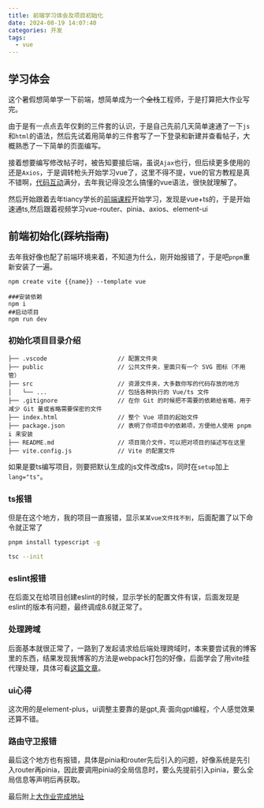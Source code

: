 ```yaml
---
title: 前端学习体会及项目初始化
date: 2024-08-19 14:07:40
categories: 开发
tags:
  - vue
---
```


## 学习体会
这个暑假想简单学一下前端，想简单成为一个~~全栈~~工程师，于是打算把大作业写完。

由于是有一点点去年仅剩的三件套的认识，于是自己先前几天简单速通了一下`js`和`html`的语法，然后先试着用简单的三件套写了一下登录和新建并查看帖子，大概熟悉了一下简单的页面编写。

接着想要编写修改帖子时，被告知要接后端，虽说`Ajax`也行，但后续更多使用的还是`Axios`，于是调转枪头开始学习vue了，这里不得不提，vue的官方教程是真不错啊，[代码互动](https://cn.vuejs.org/tutorial/#step-1)满分，去年我记得没怎么搞懂的vue语法，很快就理解了。

然后开始跟着去年tiancy学长的[前端课程](https://www.bilibili.com/video/BV1dm4y1W7z1/?spm_id_from=333.788&vd_source=092e077c0b01da14fa19effa14a36a19)开始学习，发现是vue+ts的，于是开始速通ts,然后跟着视频学习vue-router、pinia、axios、element-ui

## 前端初始化(~~踩坑指南~~)
去年我好像也配了前端环境来着，不知道为什么，刚开始报错了，于是吧`pnpm`重新安装了一遍。
```
npm create vite {{name}} --template vue

###安装依赖
npm i
##启动项目
npm run dev
```

### 初始化项目目录介绍
```
├── .vscode                    // 配置文件夹
├── public                     // 公共文件夹，里面只有一个 SVG 图标（不用管）
├── src                        // 资源文件夹，大多数你写的代码存放的地方
│   └── ...                    // 包括各种执行的 Vue/ts 文件
├── .gitignore                 // 在你 Git 的时候把不需要的依赖给省略，用于减少 Git 量或省略需要保密的文件
├── index.html                 // 整个 Vue 项目的起始文件
├── package.json               // 表明了你项目中的依赖项，方便他人使用 pnpm i 来安装
├── README.md                  // 项目简介文件，可以把对项目的描述写在这里
├── vite.config.js             // Vite 的配置文件
```
如果是要ts编写项目，则要把默认生成的js文件改成ts，同时在`setup`加上`lang="ts"`。
### ts报错
但是在这个地方，我的项目一直报错，显示`某某vue文件找不到`，后面配置了以下命令就正常了
``` bash
pnpm install typescript -g

tsc --init
```
### eslint报错
在后面又在给项目创建eslint的时候，显示学长的配置文件有误，后面发现是eslint的版本有问题，最终调成8.6就正常了。

### 处理跨域
后面基本就很正常了，一路到了发起请求给后端处理跨域时，本来要尝试我的博客里的东西，结果发现我博客的方法是webpack打包的好像，后面学会了用vite挂代理处理，具体可看[这篇文章](https://blog.phlin.top/2024/08/03/cross-origin/)。

### ui心得
这次用的是element-plus，ui调整主要靠的是gpt,真·面向gpt编程，个人感觉效果还算不错。

### 路由守卫报错
最后这个地方也有报错，具体是pinia和router先后引入的问题，好像系统是先引入router再pinia，因此要调用pinia的全局信息时，要么先提前引入pinia，要么全局信息等声明后再获取。

最后附上[大作业完成地址](https://github.com/Penryn/forum)



